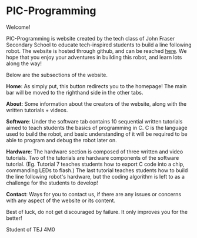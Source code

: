 # PIC-Programming
Welcome!

PIC-Programming is website created by the tech class of John Fraser Secondary School to educate tech-inspired students to build a line following robot. The website is hosted through github, and can be reached [here](https://engi2017.github.io/PIC-Programming/). We hope that you enjoy your adventures in building this robot, and learn lots along the way!


Below are the subsections of the website.

**Home**:
As simply put, this button redirects you to the homepage! The main bar will be moved to the righthand side in the other tabs.

**About**:
Some information about the creators of the website, along with the written tutorials + videos.

**Software**:
Under the software tab contains 10 sequential written tutorials aimed to teach students the basics of programming in C.
C is the language used to build the robot, and basic understanding of it will be required to be able to program and debug the robot later on.

**Hardware**:
The hardware section is composed of three written and video tutorials. Two of the tutorials are hardware components of the software tutorial. (Eg. Tutorial 7 teaches students how to export C code into a chip, commanding LEDs to flash.) The last tutorial teaches students how to build the line following robot's hardware, but the coding algorithm is left to as a challenge for the students to develop!

**Contact**:
Ways for you to contact us, if there are any issues or concerns with any aspect of the website or its content.


Best of luck, do not get discouraged by failure. It only improves you for the better!

Student of TEJ 4M0
